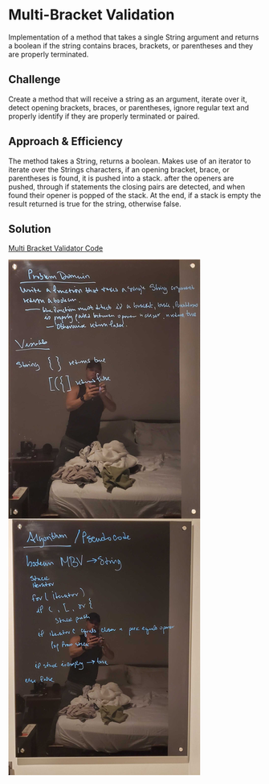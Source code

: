 
# Multi-Bracket Validation
Implementation of a method that takes a single String argument and returns a boolean if the string contains braces, brackets, or parentheses and they are properly terminated.

## Challenge
Create a method that will receive a string as an argument, iterate over it, detect opening brackets, braces, or parentheses, ignore regular text and properly identify if they are properly terminated or paired.

## Approach & Efficiency
The method takes a String, returns a boolean. Makes use of an iterator to iterate over the Strings characters, if an opening bracket, brace, or parentheses is found, it is pushed into a stack. after the openers are pushed, through if statements the closing pairs are detected, and when found their opener is popped of the stack. At the end, if a stack is empty the result returned is true for the string, otherwise false.

## Solution
[Multi Bracket Validator Code](/code401challenges/src/main/java/utilities/MultiBracketValidation.java)

![Multi Bracket Validator WB](./assets/MULTIBRACKETVALIDATION.jpg)